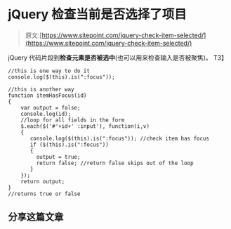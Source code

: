 # jQuery 检查当前是否选择了项目

> 原文:[https://www.sitepoint.com/jquery-check-item-selected/](https://www.sitepoint.com/jquery-check-item-selected/)

jQuery 代码片段到**检查元素是否被选中**(也可以用来检查输入是否被聚焦)。
T3】

```
//this is one way to do it
console.log($(this).is(":focus"));

//this is another way
function itemHasFocus(id)
{
    var output = false;
    console.log(id);
    //loop for all fields in the form
    $.each($('#'+id+' :input'), function(i,v)
    {
       console.log($(this).is(":focus")); //check item has focus
       if ($(this).is(":focus"))
       {
         output = true;
         return false; //return false skips out of the loop
       }
    });
    return output;
}
//returns true or false
```

## 分享这篇文章
